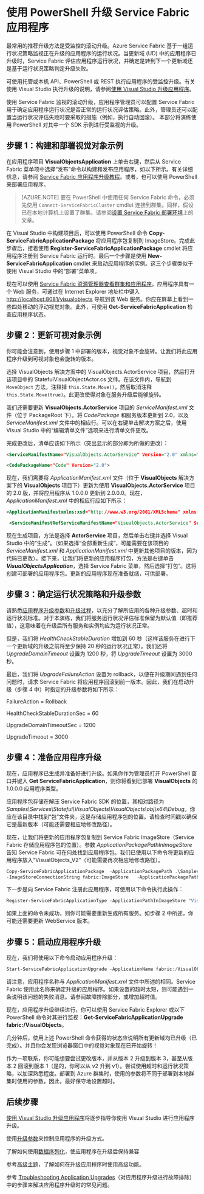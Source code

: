<properties
   pageTitle="使用 PowerShell 升级 Service Fabric 应用 | Azure"
   description="本文逐步指导你使用 PowerShell 部署 Service Fabric 应用程序、更改代码以及推出升级版本。"
   services="service-fabric"
   documentationCenter=".net"
   authors="mani-ramaswamy"
   manager="timlt"
   editor=""/>

<tags
   ms.service="service-fabric"
   ms.date="06/13/2016"
   wacn.date="07/04/2016"/>




# 使用 PowerShell 升级 Service Fabric 应用程序

最常用的推荐升级方法是受监控的滚动升级。Azure Service Fabric 基于一组运行状况策略监视正在升级的应用程序的运行状况。当更新域 (UD) 中的应用程序已升级时，Service Fabric 评估应用程序运行状况，并确定是转到下一个更新域还是基于运行状况策略判定升级失败。

可使用托管或本机 API、PowerShell 或 REST 执行应用程序的受监控升级。有关使用 Visual Studio 执行升级的说明，请参阅[使用 Visual Studio 升级应用程序](/documentation/articles/service-fabric-application-upgrade-tutorial/)。

使用 Service Fabric 监视的滚动升级，应用程序管理员可以配置 Service Fabric 用于确定应用程序运行状况是否正常的运行状况评估策略。此外，管理员还可以配置当运行状况评估失败时要采取的措施（例如，执行自动回滚）。 本部分将演练使用 PowerShell 对其中一个 SDK 示例进行受监视的升级。

## 步骤 1：构建和部署视觉对象示例


在应用程序项目 **VisualObjectsApplication** 上单击右键，然后从 Service Fabric 菜单项中选择“发布”命令以构建和发布应用程序，如以下所示。有关详细信息，请参阅 [Service Fabric 应用程序升级教程](/documentation/articles/service-fabric-application-upgrade-tutorial/)。或者，也可以使用 PowerShell 来部署应用程序。

> [AZURE.NOTE] 要在 PowerShell 中使用任何 Service Fabric 命令，必须先使用 `Connect-ServiceFabricCluster` cmdlet 连接到群集。同样，假设已在本地计算机上设置了群集。请参阅[设置 Service Fabric 部署环境](/documentation/articles/service-fabric-get-started/)上的文章。

在 Visual Studio 中构建项目后，可以使用 PowerShell 命令 **Copy-ServiceFabricApplicationPackage** 将应用程序包复制到 ImageStore。完成此步骤后，接着使用 **Register-ServiceFabricApplicationPackage** cmdlet 将应用程序注册到 Service Fabric 运行时。最后一个步骤是使用 **New-ServiceFabricApplication** cmdlet 来启动应用程序的实例。这三个步骤类似于使用 Visual Studio 中的“部署”菜单项。

现在可以使用 [Service Fabric 资源管理器查看群集和应用程序](/documentation/articles/service-fabric-visualizing-your-cluster/)。应用程序具有一个 Web 服务，可通过在 Internet Explorer 地址栏中键入 [http://localhost:8081/visualobjects](http://localhost:8081/visualobjects) 导航到该 Web 服务。你应在屏幕上看到一些四处移动的浮动视觉对象。此外，可使用 **Get-ServiceFabricApplication** 检查应用程序状态。

## 步骤 2：更新可视对象示例

你可能会注意到，使用步骤 1 中部署的版本，视觉对象不会旋转。让我们将此应用程序升级到可视对象也会旋转的版本。

选择 VisualObjects 解决方案中的 VisualObjects.ActorService 项目，然后打开该项目中的 StatefulVisualObjectActor.cs 文件。在该文件内，导航到 `MoveObject` 方法，注释掉 `this.State.Move()`，然后取消注释 `this.State.Move(true)`。此更改使得对象在服务升级后能够旋转。

我们还需要更新 **VisualObjects.ActorService** 项目的 *ServiceManifest.xml* 文件（位于 PackageRoot 下）。将 *CodePackage* 和服务版本更新到 2.0，以及 *ServiceManifest.xml* 文件中的相应行。可以在右键单击解决方案之后，使用 Visual Studio 中的“编辑清单文件”选项来进行清单文件更改。


完成更改后，清单应该如下所示（突出显示的部分即为所做的更改）：

```xml
<ServiceManifestName="VisualObjects.ActorService" Version="2.0" xmlns="http://schemas.microsoft.com/2011/01/fabric" xmlns:xsi="http://www.w3.org/2001/XMLSchema-instance">

<CodePackageName="Code" Version="2.0">
```

现在，我们需要将 *ApplicationManifest.xml* 文件（位于 **VisualObjects** 解决方案下的 **VisualObjects** 项目下）更新为使用 **VisualObjects.ActorService** 项目的 2.0 版，并将应用程序从 1.0.0.0 更新到 2.0.0.0。现在，*ApplicationManifest.xml* 中的相应行应如下所示：

```xml
<ApplicationManifestxmlns:xsd="http://www.w3.org/2001/XMLSchema" xmlns:xsi="http://www.w3.org/2001/XMLSchema-instance" ApplicationTypeName="VisualObjects" ApplicationTypeVersion="2.0.0.0" xmlns="http://schemas.microsoft.com/2011/01/fabric">

 <ServiceManifestRefServiceManifestName="VisualObjects.ActorService" ServiceManifestVersion="2.0" />
```


现在生成项目，方法是选择 **ActorService** 项目，然后单击右键并选择 Visual Studio 中的“生成”。（如果选择“全部重新生成”，可能需要在该项目的 *ServiceManifest.xml* 和 *ApplicationManifest.xml* 中更新其他项目的版本，因为代码已更改）。接下来，让我们将更新的应用程序打包，方法是右键单击 ***VisualObjectsApplication***，选择 Service Fabric 菜单，然后选择“打包”。这将创建可部署的应用程序包。更新的应用程序现在准备就绪，可供部署。


## 步骤 3：确定运行状况策略和升级参数

请熟悉[应用程序升级参数](/documentation/articles/service-fabric-application-upgrade-parameters/)和[升级过程](/documentation/articles/service-fabric-application-upgrade/)，以充分了解所应用的各种升级参数、超时和运行状况标准。对于本演练，我们将服务运行状况评估标准保留为默认值（即推荐值），这意味着在升级后所有服务和实例均应为运行状况正常。

但是，我们将 *HealthCheckStableDuration* 增加到 60 秒（这样该服务在进行下一个更新域的升级之前将至少保持 20 秒的运行状况正常）。我们还将 *UpgradeDomainTimeout* 设置为 1200 秒，将 *UpgradeTimeout* 设置为 3000 秒。

最后，我们将 *UpgradeFailureAction* 设置为 rollback，以便在升级期间遇到任何问题时，请求 Service Fabric 将应用程序回滚到前一版本。因此，我们在启动升级（步骤 4 中）时指定的升级参数将如下所示：

FailureAction = Rollback

HealthCheckStableDurationSec = 60

UpgradeDomainTimeoutSec = 1200

UpgradeTimeout = 3000


## 步骤 4：准备应用程序升级

现在，应用程序已生成并准备好进行升级。如果你作为管理员打开 PowerShell 窗口并键入 **Get ServiceFabricApplication**，则你将看到已部署 **VisualObjects** 的 1.0.0.0 应用程序类型。

应用程序包存储在解压 Service Fabric SDK 的位置，其相对路径为 *Samples\\Services\\Stateful\\VisualObjects\\VisualObjects\\obj\\x64\\Debug*。你应在该目录中找到“包”文件夹，这是存储应用程序包的位置。请检查时间戳以确保它是最新版本（可能还需要相应地修改路径）。

现在，让我们将更新的应用程序包复制到 Service Fabric ImageStore（Service Fabric 存储应用程序包的位置）。参数 *ApplicationPackagePathInImageStore* 告知 Service Fabric 可在何处找到应用程序包。我们已使用以下命令将更新的应用程序放入“VisualObjects\_V2”（可能需要再次相应地修改路径）。

```powershell
Copy-ServiceFabricApplicationPackage  -ApplicationPackagePath .\Samples\Services\Stateful\VisualObjects\VisualObjects\obj\x64\Debug\Package
-ImageStoreConnectionString fabric:ImageStore   -ApplicationPackagePathInImageStore "VisualObjects\_V2"
```

下一步是向 Service Fabric 注册此应用程序，可使用以下命令执行此操作：

```powershell
Register-ServiceFabricApplicationType -ApplicationPathInImageStore "VisualObjects\_V2"
```

如果上面的命令未成功，则你可能需要重新生成所有服务。如步骤 2 中所述，你可能还需要更新 WebService 版本。

## 步骤 5：启动应用程序升级

现在，我们将使用以下命令启动应用程序升级：

```powershell
Start-ServiceFabricApplicationUpgrade -ApplicationName fabric:/VisualObjects -ApplicationTypeVersion 2.0.0.0 -HealthCheckStableDurationSec 60 -UpgradeDomainTimeoutSec 1200 -UpgradeTimeout 3000   -FailureAction Rollback -Monitored
```


请注意，应用程序名称与 *ApplicationManifest.xml* 文件中所述的相同。Service Fabric 使用此名称来确定升级的应用程序。如果设置的超时太短，则可能遇到一条说明该问题的失败消息。请参阅故障排除部分，或增加超时值。

现在，应用程序升级继续进行，你可以使用 Service Fabric Explorer 或以下 PowerShell 命令对其进行监视：**Get-ServiceFabricApplicationUpgrade fabric:/VisualObjects**。

几分钟后，使用上述 PowerShell 命令获得的状态应说明所有更新域均已升级（已完成）。并且你会发现浏览器窗口中的视觉对象现在已开始旋转！

作为一项联系，你可能想要尝试更改版本，并从版本 2 升级到版本 3，甚至从版本 2 回滚到版本 1（是的，你可以从 v2 升到 v1）。尝试使用超时和运行状况策略，以加深熟悉程度。部署到 Azure 群集时，使用的参数将不同于部署到本地群集时使用的参数，因此，最好保守地设置超时。


## 后续步骤

[使用 Visual Studio 升级应用程序](/documentation/articles/service-fabric-application-upgrade-tutorial/)将逐步指导你使用 Visual Studio 进行应用程序升级。

使用[升级参数](/documentation/articles/service-fabric-application-upgrade-parameters/)来控制应用程序的升级方式。

了解如何使用[数据序列化](/documentation/articles/service-fabric-application-upgrade-data-serialization/)，使应用程序在升级后保持兼容

参考[高级主题](/documentation/articles/service-fabric-application-upgrade-advanced/)，了解如何在升级应用程序时使用高级功能。

参考 [Troubleshooting Application Upgrades](/documentation/articles/service-fabric-application-upgrade-troubleshooting/)（对应用程序升级进行故障排除）中的步骤来解决应用程序升级时的常见问题。

<!---HONumber=Mooncake_0627_2016-->